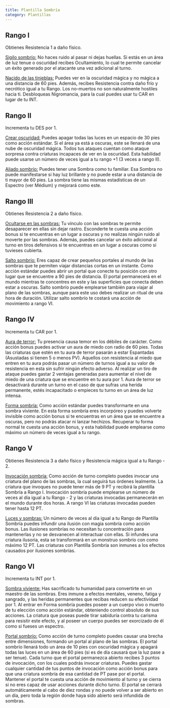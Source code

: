 ```yaml
---
title: Plantilla Sombría
category: Plantillas
---
```


## Rango I

Obtienes Resistencia 1 a daño físico.

<u>Sigilo sombrío:</u> No haces ruido al pasar ni dejas huellas. Si estás en un área de luz tenue o oscuridad recibes Ocultamiento, lo cual te permite cancelar un éxito generado por el atacante una vez adicional al turno. 

<u>Nacido de las tinieblas:</u> Puedes ver en la oscuridad mágica y no mágica a una distancia de 60 pies. Además, recibes Resistencia contra daño frío y necrótico igual a tu Rango. Los no-muertos no son naturalmente hostiles hacia ti. Desbloqueas Nigromancia, para la cual puedes usar tu CAR en lugar de tu INT.

## Rango II

 Incrementa tu DES por 1.

<u>Crear oscuridad:</u> Puedes apagar todas las luces en un espacio de 30 pies como acción estándar. Si el área ya está a oscuras, este se llenará de una nube de oscuridad mágica. Todos tus ataques cuentan como ataque sorpresa contra criaturas incapaces de ver en la oscuridad. Esta habilidad puede usarse un número de veces igual a tu rango +1 (3 veces a rango II).

<u>Aliado sombrío:</u> Puedes tener una Sombra como tu familiar. Esa Sombra no puede manifestarse si hay luz brillante y no puede estar a una distancia de ti mayor de 60 pies. La sombra tiene las mismas estadísticas de un Espectro (ver Médium) y mejorará como este.

## Rango III

Obtienes Resistencia 2 a daño físico. 

<u>Ocultarse en las sombras:</u> Tu vínculo con las sombras te permite desaparecer en ellas sin dejar rastro. Esconderte te cuesta una acción bonus si te encuentras en un lugar a oscuras y no realizas ningún ruido al moverte por las sombras. Además, puedes cancelar un éxito adicional al turno en tiros defensivos si te encuentras en un lugar a oscuras como si tuvieses cubierta.

<u>Salto sombrío:</u> Eres capaz de crear pequeños portales al mundo de las sombras que te permiten viajar distancias cortas en un instante. Como acción estándar puedes abrir un portal que conecte tu posición con otro lugar que se encuentre a 90 pies de distancia. El portal permanecerá en el mundo mientras te concentres en este y las superficies que conecta deben estar a oscuras.  Salto sombrío puede emplearse también para viajar al plano de las sombras, aunque para este uso debes realizar un ritual de una hora de duración. Utilizar salto sombrío te costará una acción de movimiento a rango VI.

## Rango IV

Incrementa tu CAR por 1.

<u>Aura de terror:</u> Tu presencia causa temor en los débiles de carácter. Como acción bonus puedes activar un aura de miedo con radio de 60 pies. Todas las criaturas que estén en tu aura de terror pasarán a estar Espantadas (Asustadas si tienen 5 o menos PV). Aquellos con resistencia al miedo que entren en tu aura podrás pasar un número de turnos igual a su valor de resistencia en esta sin sufrir ningún efecto adverso. Al realizar un tiro de ataque puedes gastar 2 ventajas generadas para aumentar el nivel de miedo de una criatura que se encuentre en tu aura por 1. Aura de terror se desactivará durante un turno en el caso de que sufras una herida permanente, estés incapacitado o empieces tu turno en un área de luz intensa.

<u>Forma sombría:</u> Como acción estándar puedes transformarte en una sombra viviente. En esta forma sombría eres incorpóreo y puedes volverte invisible como acción bonus si te encuentras en un área que se encuentre a oscuras, pero no podrás atacar ni lanzar hechizos. Recuperar tu forma normal te cuesta una acción bonus, y esta habilidad puede emplearse como máximo un número de veces igual a tu rango.

## Rango V

Obtienes Resistencia 3 a daño físico y Resistencia mágica igual a tu Rango - 2. 

<u>Invocación sombría:</u> Como acción de turno completo puedes invocar una criatura del plano de las sombras, la cual seguirá tus órdenes lealmente. La criatura que invoques no puede tener más de 9 PT y recibirá la plantilla Sombría a Rango I. Invocación sombría puede emplearse un número de veces al día igual a tu Rango - 2 y las criaturas invocadas permanecerán en el mundo durante dos horas. A rango VI las criaturas invocadas pueden tener hasta 12 PT.

<u>Luces y sombras:</u> Un número de veces al día igual a tu Rango de Plantilla Sombría puedes infundir una ilusión con magia sombría como acción bonus. Las ilusiones sombrías no necesitan tu concentración para mantenerlas y no se desvanecen al interactuar con ellas. Si infundes una criatura ilusoria, esta se transformará en un monstruo sombrío con como máximo 12 PT. Las criaturas con Plantilla Sombría son inmunes a los efectos causados por ilusiones sombrías. 

## Rango VI

Incrementa tu INT por 1.

<u>Sombra viviente:</u> Has sacrificado tu humanidad para convertirte en un maestro de las sombras. Eres inmune a efectos mentales, veneno, fatiga y sangrado, y las heridas permanentes que recibas reducen su efectividad por 1. Al entrar en Forma sombría puedes poseer a un cuerpo vivo o muerto de tu elección como acción estándar, obteniendo control absoluto de sus acciones. La criatura que poseas puede tirar sabiduría contra tu carisma para resistir este efecto, y al poseer un cuerpo puedes ser exorcizado de él como si fueses un espectro.

<u>Portal sombrío:</u> Como acción de turno completo puedes causar una brecha entre dimensiones, formando un portal al plano de las sombras. El portal sombrío llenará todo un área de 10 pies con oscuridad mágica y apagará todas las luces en un área de 60 pies (si es de día causará que la luz pase a ser tenue). Cada turno que el portal permanezca abierto recibes 3 puntos de invocación, con los cuales podrás invocar criaturas. Puedes gastar cualquier cantidad de tus puntos de invocación como acción bonus para que una criatura sombría de esa cantidad de PT pase por el portal. Mantener el portal te cuesta una acción de movimiento al turno y se cierra si no eres capaz de usar acciones durante dicho turno. El portal se cerrará automáticamente al cabo de diez rondas y no puede volver a ser abierto en un día, pero toda la región donde haya sido abierto será infundida de sombras.